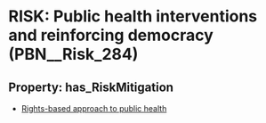 # RISK: __Public health interventions and reinforcing democracy__ (PBN__Risk_284)

## Property: has_RiskMitigation

* [Rights-based approach to public health](PBN__RiskMitigation_359)

